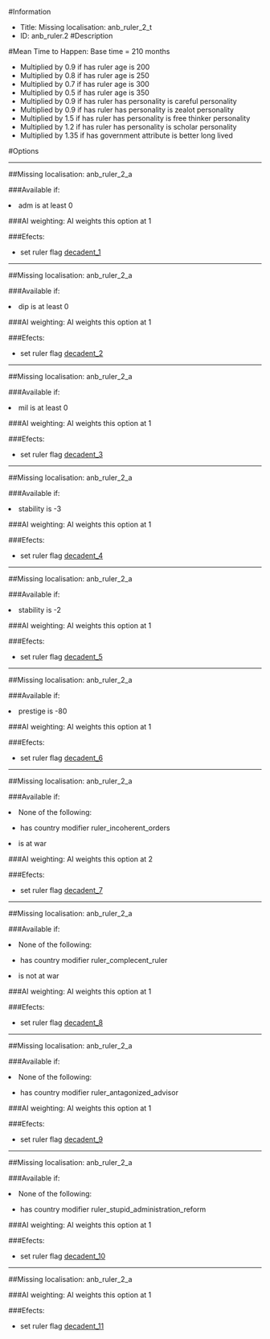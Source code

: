 #Information
 - Title: Missing localisation: anb_ruler_2_t
 - ID: anb_ruler.2
#Description

#Mean Time to Happen:
Base time = 210 months
 - Multiplied by 0.9 if has ruler age is 200
 - Multiplied by 0.8 if has ruler age is 250
 - Multiplied by 0.7 if has ruler age is 300
 - Multiplied by 0.5 if has ruler age is 350
 - Multiplied by 0.9 if has ruler has personality is careful personality
 - Multiplied by 0.9 if has ruler has personality is zealot personality
 - Multiplied by 1.5 if has ruler has personality is free thinker personality
 - Multiplied by 1.2 if has ruler has personality is scholar personality
 - Multiplied by 1.35 if has government attribute is better long lived

#Options

___
##Missing localisation: anb_ruler_2_a

###Available if:
<li>adm is at least 0</li>

###AI weighting:
AI weights this option at 1


###Efects:<ul><li>set ruler flag [decadent_1](../flags/decadent_1.md)</li></ul>

___
##Missing localisation: anb_ruler_2_a

###Available if:
<li>dip is at least 0</li>

###AI weighting:
AI weights this option at 1


###Efects:<ul><li>set ruler flag [decadent_2](../flags/decadent_2.md)</li></ul>

___
##Missing localisation: anb_ruler_2_a

###Available if:
<li>mil is at least 0</li>

###AI weighting:
AI weights this option at 1


###Efects:<ul><li>set ruler flag [decadent_3](../flags/decadent_3.md)</li></ul>

___
##Missing localisation: anb_ruler_2_a

###Available if:
<li>stability is -3</li>

###AI weighting:
AI weights this option at 1


###Efects:<ul><li>set ruler flag [decadent_4](../flags/decadent_4.md)</li></ul>

___
##Missing localisation: anb_ruler_2_a

###Available if:
<li>stability is -2</li>

###AI weighting:
AI weights this option at 1


###Efects:<ul><li>set ruler flag [decadent_5](../flags/decadent_5.md)</li></ul>

___
##Missing localisation: anb_ruler_2_a

###Available if:
<li>prestige is -80</li>

###AI weighting:
AI weights this option at 1


###Efects:<ul><li>set ruler flag [decadent_6](../flags/decadent_6.md)</li></ul>

___
##Missing localisation: anb_ruler_2_a

###Available if:
<li>None of the following:</li><ul><li>has country modifier ruler_incoherent_orders</li></ul><li>is at war</li>

###AI weighting:
AI weights this option at 2


###Efects:<ul><li>set ruler flag [decadent_7](../flags/decadent_7.md)</li></ul>

___
##Missing localisation: anb_ruler_2_a

###Available if:
<li>None of the following:</li><ul><li>has country modifier ruler_complecent_ruler</li></ul><li>is not at war</li>

###AI weighting:
AI weights this option at 1


###Efects:<ul><li>set ruler flag [decadent_8](../flags/decadent_8.md)</li></ul>

___
##Missing localisation: anb_ruler_2_a

###Available if:
<li>None of the following:</li><ul><li>has country modifier ruler_antagonized_advisor</li></ul>

###AI weighting:
AI weights this option at 1


###Efects:<ul><li>set ruler flag [decadent_9](../flags/decadent_9.md)</li></ul>

___
##Missing localisation: anb_ruler_2_a

###Available if:
<li>None of the following:</li><ul><li>has country modifier ruler_stupid_administration_reform</li></ul>

###AI weighting:
AI weights this option at 1


###Efects:<ul><li>set ruler flag [decadent_10](../flags/decadent_10.md)</li></ul>

___
##Missing localisation: anb_ruler_2_a

###AI weighting:
AI weights this option at 1


###Efects:<ul><li>set ruler flag [decadent_11](../flags/decadent_11.md)</li></ul>
